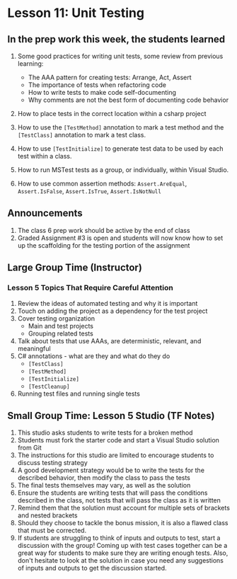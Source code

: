 # Lesson 11: Unit Testing

## In the prep work this week, the students learned

1. Some good practices for writing unit tests, some review from previous learning:

   * The AAA pattern for creating tests: Arrange, Act, Assert
   * The importance of tests when refactoring code
   * How to write tests to make code self-documenting
   * Why comments are not the best form of documenting code behavior

1. How to place tests in the correct location within a csharp project
1. How to use the ``[TestMethod]`` annotation to mark a test method and the ``[TestClass]`` annotation to mark a test class.
1. How to use ``[TestInitialize]`` to generate test data to be used by each test within a class.
1. How to run MSTest tests as a group, or individually, within Visual Studio.
1. How to use common assertion methods: ``Assert.AreEqual``, ``Assert.IsFalse``, ``Assert.IsTrue``, ``Assert.IsNotNull``

## Announcements

1. The class 6 prep work should be active by the end of class
1. Graded Assignment #3 is open and students will now know how to set up the
   scaffolding for the testing portion of the assignment

## Large Group Time (Instructor)

### Lesson 5 Topics That Require Careful Attention

1. Review the ideas of automated testing and why it is important
1. Touch on adding the project as a dependency for the test project
1. Cover testing organization
   * Main and test projects
   * Grouping related tests
1. Talk about tests that use AAAs, are deterministic, relevant, and meaningful
1. C# annotations - what are they and what do they do
   * ``[TestClass]``
   * ``[TestMethod]``
   * ``[TestInitialize]``
   * ``[TestCleanup]``
1. Running test files and running single tests

## Small Group Time: Lesson 5 Studio (TF Notes)

1. This studio asks students to write tests for a broken method
1. Students must fork the starter code and start a Visual Studio solution from Git
1. The instructions for this studio are limited to encourage students to discuss
   testing strategy
1. A good development strategy would be to write the tests for the described behavior, then modify the class to pass the tests
1. The final tests themselves may vary, as well as the solution
1. Ensure the students are writing tests that will pass the conditions described
   in the class, not tests that will pass the class as it is written
1. Remind them that the solution must account for multiple sets of brackets and
   nested brackets
1. Should they choose to tackle the bonus mission, it is also a flawed class that
   must be corrected.
1. If students are struggling to think of inputs and outputs to test, start a discussion with the group! Coming up with test cases together can be a great way for students to make sure they are writing enough tests. Also, don't hesitate to look at the solution in case you need any suggestions of inputs and outputs to get the discussion started.
